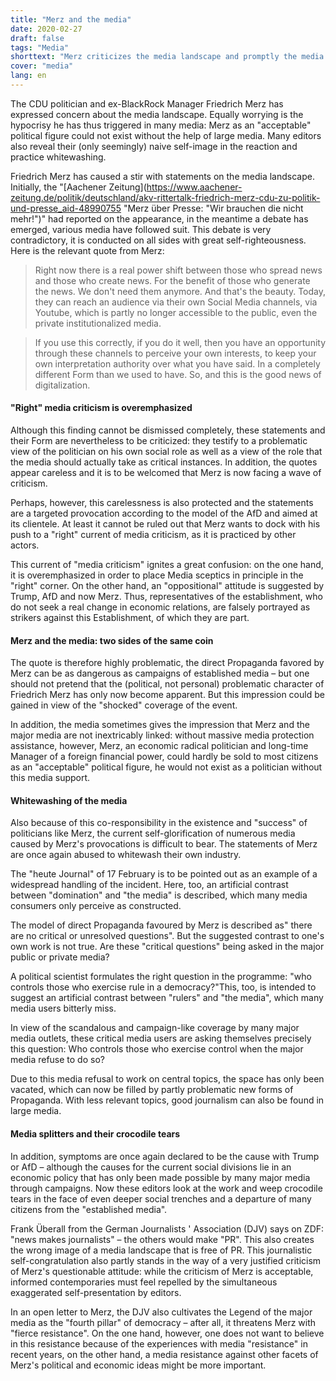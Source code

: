 ```yaml
---
title: "Merz and the media"
date: 2020-02-27
draft: false
tags: "Media"
shorttext: "Merz criticizes the media landscape and promptly the media come forward and say that without the media a politician can not live."
cover: "media"
lang: en
---
```


The CDU politician and ex-BlackRock Manager Friedrich Merz has expressed concern about the media landscape. Equally worrying is the hypocrisy he has thus triggered in many media: Merz as an "acceptable" political figure could not exist without the help of large media. Many editors also reveal their (only seemingly) naive self-image in the reaction and practice whitewashing.

Friedrich Merz has caused a stir with statements on the media landscape. Initially, the "[Aachener Zeitung](https://www.aachener-zeitung.de/politik/deutschland/akv-rittertalk-friedrich-merz-cdu-zu-politik-und-presse_aid-48990755 "Merz über Presse: \"Wir brauchen die nicht mehr!\")" had reported on the appearance, in the meantime a debate has emerged, various media have followed suit. This debate is very contradictory, it is conducted on all sides with great self-righteousness. Here is the relevant quote from Merz:

> Right now there is a real power shift between those who spread news and those who create news. For the benefit of those who generate the news. We don't need them anymore.  And that's the beauty. Today, they can reach an audience via their own Social Media channels, via Youtube, which is partly no longer accessible to the public, even the private institutionalized media.

> If you use this correctly, if you do it well, then you have an opportunity through these channels to perceive your own interests, to keep your own interpretation authority over what you have said. In a completely different Form than we used to have. So, and this is the good news of digitalization.

#### "Right" media criticism is overemphasized

Although this finding cannot be dismissed completely, these statements and their Form are nevertheless to be criticized: they testify to a problematic view of the politician on his own social role as well as a view of the role that the media should actually take as critical instances. In addition, the quotes appear careless and it is to be welcomed that Merz is now facing a wave of criticism.

Perhaps, however, this carelessness is also protected and the statements are a targeted provocation according to the model of the AfD and aimed at its clientele. At least it cannot be ruled out that Merz wants to dock with his push to a "right" current of media criticism, as it is practiced by other actors.

This current of "media criticism" ignites a great confusion: on the one hand, it is overemphasized in order to place Media sceptics in principle in the "right" corner. On the other hand, an "oppositional" attitude is suggested by Trump, AfD and now Merz. Thus, representatives of the establishment, who do not seek a real change in economic relations, are falsely portrayed as strikers against this Establishment, of which they are part.

#### Merz and the media: two sides of the same coin

The quote is therefore highly problematic, the direct Propaganda favored by Merz can be as dangerous as campaigns of established media – but one should not pretend that the (political, not personal) problematic character of Friedrich Merz has only now become apparent. But this impression could be gained in view of the "shocked" coverage of the event.

In addition, the media sometimes gives the impression that Merz and the major media are not inextricably linked: without massive media protection assistance, however, Merz, an economic radical politician and long-time Manager of a foreign financial power, could hardly be sold to most citizens as an "acceptable" political figure, he would not exist as a politician without this media support.

#### Whitewashing of the media

Also because of this co-responsibility in the existence and "success" of politicians like Merz, the current self-glorification of numerous media caused by Merz's provocations is difficult to bear. The statements of Merz are once again abused to whitewash their own industry.

The "heute Journal" of 17 February is to be pointed out as an example of a widespread handling of the incident.  Here, too, an artificial contrast between "domination" and "the media" is described, which many media consumers only perceive as constructed.

The model of direct Propaganda favoured by Merz is described as" there are no critical or unresolved questions". But the suggested contrast to one's own work is not true. Are these "critical questions" being asked in the major public or private media?

A political scientist formulates the right question in the programme: "who controls those who exercise rule in a democracy?"This, too, is intended to suggest an artificial contrast between "rulers" and "the media", which many media users bitterly miss.

In view of the scandalous and campaign-like coverage by many major media outlets, these critical media users are asking themselves precisely this question: Who controls those who exercise control when the major media refuse to do so?

Due to this media refusal to work on central topics, the space has only been vacated, which can now be filled by partly problematic new forms of Propaganda. With less relevant topics, good journalism can also be found in large media.

#### Media splitters and their crocodile tears

In addition, symptoms are once again declared to be the cause with Trump or AfD – although the causes for the current social divisions lie in an economic policy that has only been made possible by many major media through campaigns. Now these editors look at the work and weep crocodile tears in the face of even deeper social trenches and a departure of many citizens from the "established media".

Frank Überall from the German Journalists ' Association (DJV) says on ZDF: "news makes journalists" – the others would make "PR". This also creates the wrong image of a media landscape that is free of PR. This journalistic self-congratulation also partly stands in the way of a very justified criticism of Merz's questionable attitude: while the criticism of Merz is acceptable, informed contemporaries must feel repelled by the simultaneous exaggerated self-presentation by editors.

In an open letter to Merz, the DJV also cultivates the Legend of the major media as the "fourth pillar" of democracy – after all, it threatens Merz with "fierce resistance". On the one hand, however, one does not want to believe in this resistance because of the experiences with media "resistance" in recent years, on the other hand, a media resistance against other facets of Merz's political and economic ideas might be more important.
